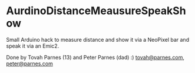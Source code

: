 AurdinoDistanceMeausureSpeakShow
================================

Small Arduino hack to measure distance and show it via a NeoPixel bar and speak it via an Emic2.

Done by Tovah Parnes (13) and Peter Parnes (dad) :)
tovah@parnes.com, peter@parnes.com
